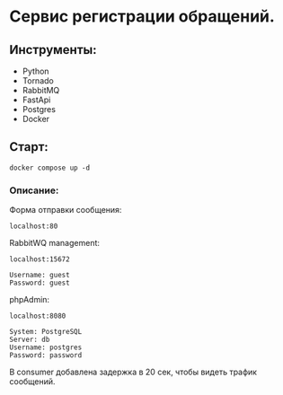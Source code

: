 # Сервис регистрации обращений.

## Инструменты:
* Python
* Tornado
* RabbitMQ
* FastApi
* Postgres
* Docker

## Старт:

<pre><code>docker compose up -d</code></pre>

### Описание:

Форма отправки сообщения:

`localhost:80`

RabbitWQ management:

`localhost:15672`<br/>

`Username: guest`<br/>
`Password: guest`<br/>

phpAdmin:

`localhost:8080`<br/>

`System: PostgreSQL`<br/>
`Server: db`<br/>
`Username: postgres`<br/>
`Password: password`<br/>

В consumer добавлена задержка в 20 сек, чтобы видеть трафик сообщений. 

